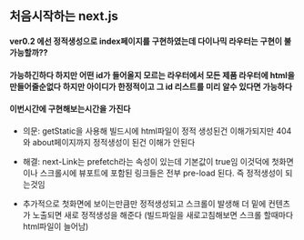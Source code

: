 ## 처음시작하는 next.js

#### ver0.2 에선 정적생성으로 index페이지를 구현하였는데 다이나믹 라우터는 구현이 불가능할까??
#### 가능하긴하다 하지만 어떤 id가 들어올지 모르는 라우터에서 모든 제품 라우터에 html을 만들어줄순없다 하지만 아이디가 한정적이고 그 id 리스트를 미리 알수 있다면 가능하다
#### 이번시간에 구현해보는시간을 가진다

+ 의문: getStatic을 사용해 빌드시에 html파일이 정적 생성된건 이해가되지만 404와 about페이지까지 정적생성이 된건 이해가 안된다

+ 해결: next-Link는 prefetch라는 속성이 있는데 기본값이 true임 이것덕에 첫화면이나 스크롤시에 뷰포트에 포함된 링크들은 전부 pre-load 된다. 즉 정적생성이 되는것임

+ 추가적으로 첫화면에 보이는만큼만 정적생성되고 스크롤이 발생해 더 밑에 컨텐츠가 노출되면 새로 정적생성을 해준다 (빌드파일을 새로고침해보면 스크롤 할때마다 html파일이 늘어남)